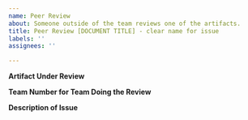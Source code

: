 ```yaml
---
name: Peer Review
about: Someone outside of the team reviews one of the artifacts.
title: Peer Review [DOCUMENT TITLE] - clear name for issue
labels: ''
assignees: ''

---
```


**Artifact Under Review**

**Team Number for Team Doing the Review**

**Description of Issue**
